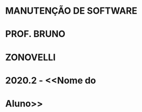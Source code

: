 # MANUTENÇÃO DE SOFTWARE

# PROF. BRUNO  
  #       ZONOVELLI

# 2020.2 - <<Nome do  
   #       Aluno>>

